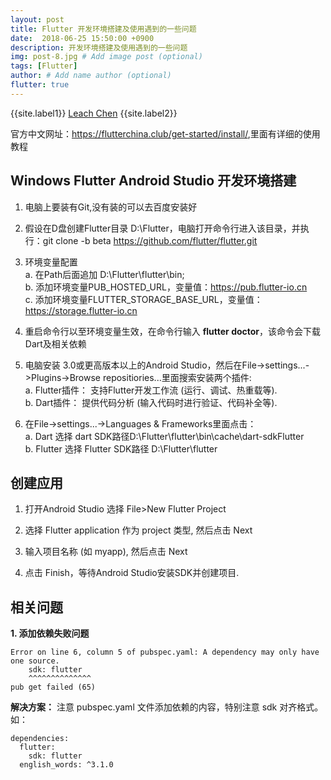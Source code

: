 ```yaml
---
layout: post
title: Flutter 开发环境搭建及使用遇到的一些问题
date:  2018-06-25 15:50:00 +0900  
description: 开发环境搭建及使用遇到的一些问题
img: post-8.jpg # Add image post (optional)
tags: [Flutter]
author: # Add name author (optional)
flutter: true
---
```


{{site.label1}} <a href="https://github.com/leach-chen/leach-chen.github.io/" target="\_blank">Leach Chen</a> {{site.label2}}

官方中文网址：<a href="https://flutterchina.club/get-started/install/" style="text-decoration: none;" target="\_blank" title="">https://flutterchina.club/get-started/install/</a>,里面有详细的使用教程


## Windows Flutter Android Studio 开发环境搭建 ##

1. 电脑上要装有Git,没有装的可以去百度安装好

1. 假设在D盘创建Flutter目录 D:\Flutter，电脑打开命令行进入该目录，并执行：git clone -b beta https://github.com/flutter/flutter.git

1. 环境变量配置<br>
a. 在Path后面追加 D:\Flutter\flutter\bin;<br>
b. 添加环境变量PUB_HOSTED_URL，变量值：https://pub.flutter-io.cn <br>
c. 添加环境变量FLUTTER_STORAGE_BASE_URL，变量值：https://storage.flutter-io.cn <br>

1. 重启命令行以至环境变量生效，在命令行输入 **flutter doctor**，该命令会下载Dart及相关依赖

1. 电脑安装 3.0或更高版本以上的Android Studio，然后在File->settings...->Plugins->Browse repositiories...里面搜索安装两个插件:<br>
a. Flutter插件： 支持Flutter开发工作流 (运行、调试、热重载等).<br>
b. Dart插件： 提供代码分析 (输入代码时进行验证、代码补全等). <br>

1. 在File->settings...->Languages & Frameworks里面点击：<br>
a. Dart 选择 dart SDK路径D:\Flutter\flutter\bin\cache\dart-sdkFlutter <br>
b. Flutter 选择 Flutter SDK路径 D:\Flutter\flutter

## 创建应用 ##
1. 打开Android Studio 选择 File>New Flutter Project

1. 选择 Flutter application 作为 project 类型, 然后点击 Next

1. 输入项目名称 (如 myapp), 然后点击 Next

1. 点击 Finish，等待Android Studio安装SDK并创建项目.


## 相关问题 ##

**1. 添加依赖失败问题**

```
Error on line 6, column 5 of pubspec.yaml: A dependency may only have one source.
    sdk: flutter
    ^^^^^^^^^^^^^^
pub get failed (65)
```

**解决方案：** 注意 pubspec.yaml 文件添加依赖的内容，特别注意 sdk 对齐格式。如：
```
dependencies:
  flutter:
    sdk: flutter
  english_words: ^3.1.0
```
